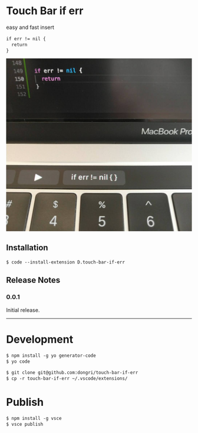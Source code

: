 # Touch Bar if err

easy and fast insert 
```
if err != nil {
  return
}
```

<img src="https://raw.githubusercontent.com/dongri/touch-bar-if-err/master/media/touch-bar.png" alt="Touch Bar" title="Touch Bar">

## Installation

```
$ code --install-extension D.touch-bar-if-err
```

## Release Notes

### 0.0.1

Initial release.

-----------------------------------------------------------------------------------------------------------

# Development

```
$ npm install -g yo generator-code
$ yo code
```

```
$ git clone git@github.com:dongri/touch-bar-if-err
$ cp -r touch-bar-if-err ~/.vscode/extensions/
```

# Publish

```
$ npm install -g vsce
$ vsce publish
```
